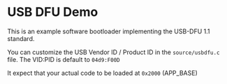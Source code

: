 # USB DFU Demo

This is an example software bootloader implementing the USB-DFU 1.1 standard.

You can customize the USB Vendor ID / Product ID in the `source/usbdfu.c` file. 
The VID:PID is default to `04d9:F00D`

It expect that your actual code to be loaded at `0x2000` (APP_BASE)
